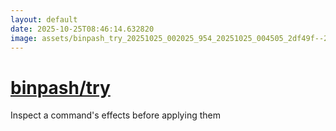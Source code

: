 ```yaml
---
layout: default
date: 2025-10-25T08:46:14.632820
image: assets/binpash_try_20251025_002025_954_20251025_004505_2df49f--20251025T024541297--cropped.png
---
```


# [binpash/try](https://github.com/binpash/try/)

Inspect a command's effects before applying them
